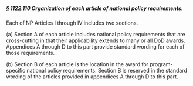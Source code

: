 ##### § 1122.110 Organization of each article of national policy requirements. #####

Each of NP Articles I through IV includes two sections.

(a) Section A of each article includes national policy requirements that are cross-cutting in that their applicability extends to many or all DoD awards. Appendices A through D to this part provide standard wording for each of those requirements.

(b) Section B of each article is the location in the award for program-specific national policy requirements. Section B is reserved in the standard wording of the articles provided in appendices A through D to this part.